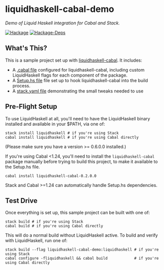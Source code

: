 # liquidhaskell-cabal-demo

*Demo of Liquid Haskell integration for Cabal and Stack.*

[![Hackage](https://img.shields.io/hackage/v/liquidhaskell-cabal-demo.svg)](https://hackage.haskell.org/package/liquidhaskell-cabal-demo)
[![Hackage-Deps](https://img.shields.io/hackage-deps/v/liquidhaskell-cabal-demo.svg)](http://packdeps.haskellers.com/feed?needle=liquidhaskell-cabal-demo)

## What's This?

This is a sample project set up with
[liquidhaskell-cabal](https://github.com/spinda/liquidhaskell-cabal). It
includes:

- A [.cabal file](/liquidhaskell-cabal-demo) configured for
  liquidhaskell-cabal, including custom LiquidHaskell flags for each component
  of the package.
- A [Setup.hs file](/Setup.hs) file set up to hook liquidhaskell-cabal into the
  build process.
- A [stack.yaml file](/stack.yaml) demonstrating the small tweaks needed to use

## Pre-Flight Setup

To use LiquidHaskell at all, you'll need to have the LiquidHaskell binary
installed and available in your $PATH, via one of:

```
stack install liquidhaskell # if you're using Stack
cabal install liquidhaskell # if you're using Cabal directly
```

(Please make sure you have a version &gt;= 0.6.0.0 installed.)

If you're using Cabal &lt;1.24, you'll need to install the
`liquidhaskell-cabal` package manually before trying to build this project, to
make it available to the Setup.hs file.

```
cabal install liquidhaskell-cabal-0.2.0.0
```

Stack and Cabal &gt;=1.24 can automatically handle Setup.hs dependencies.

## Test Drive

Once everything is set up, this sample project can be built with one of:

```
stack build # if you're using Stack
cabal build # if you're using Cabal directly
```

This will do a normal build without LiquidHaskell active. To build and verify
with LiquidHaskell, run one of:

```
stack build --flag liquidhaskell-cabal-demo:liquidhaskell # if you're using Stack
cabal configure -fliquidhaskell && cabal build            # if you're using Cabal directly
```

